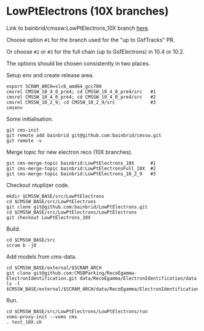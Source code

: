 # LowPtElectrons (10X branches)

Link to bainbrid/cmssw:LowPtElectrons_10X branch [here](https://github.com/bainbrid/cmssw/tree/LowPtElectrons_10X).

Choose option ```#1``` for the branch used for the "up to GsfTracks" PR.

Or choose ```#2``` or ```#3``` for the full chain (up to GsfElectrons) in 10.4 or 10.2.

The options should be chosen consistently in two places.

Setup env and create release area.
```
export SCRAM_ARCH=slc6_amd64_gcc700
cmsrel CMSSW_10_4_0_pre4; cd CMSSW_10_4_0_pre4/src   #1
cmsrel CMSSW_10_4_0_pre4; cd CMSSW_10_4_0_pre4/src   #2
cmsrel CMSSW_10_2_9; cd CMSSW_10_2_9/src             #3
cmsenv
```

Some initialisation.
```
git cms-init
git remote add bainbrid git@github.com:bainbrid/cmssw.git
git remote -v
```

Merge topic for new electron reco (10X branches).
```
git cms-merge-topic bainbrid:LowPtElectrons_10X      #1
git cms-merge-topic bainbrid:LowPtElectronsFull_10X  #2
git cms-merge-topic bainbrid:LowPtElectrons_10_2_9   #3
```

Checkout ntuplizer code.
```
mkdir $CMSSW_BASE/src/LowPtElectrons
cd $CMSSW_BASE/src/LowPtElectrons
git clone git@github.com:bainbrid/LowPtElectrons.git
cd $CMSSW_BASE/src/LowPtElectrons/LowPtElectrons
git checkout LowPtElectrons_10X
```

Build.
``` 
cd $CMSSW_BASE/src
scram b -j8
```

Add models from cms-data.
```
cd $CMSSW_BASE/external/$SCRAM_ARCH
git clone git@github.com:CMSBParking/RecoEgamma-ElectronIdentification.git data/RecoEgamma/ElectronIdentification/data
ls -l $CMSSW_BASE/external/$SCRAM_ARCH/data/RecoEgamma/ElectronIdentification/data/LowPtElectrons
```

Run.
``` 
cd $CMSSW_BASE/src/LowPtElectrons/LowPtElectrons/run
voms-proxy-init --voms cms
. test_10X.sh
```
